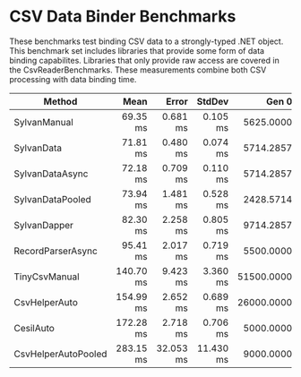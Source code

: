 # CSV Data Binder Benchmarks

These benchmarks test binding CSV data to a strongly-typed .NET object. 
This benchmark set includes libraries that provide some form of data binding capabilites.
Libraries that only provide raw access are covered in the CsvReaderBenchmarks.
These measurements combine both CSV processing with data binding time.

|              Method |      Mean |     Error |    StdDev |      Gen 0 |     Gen 1 |     Gen 2 | Allocated |
|-------------------- |----------:|----------:|----------:|-----------:|----------:|----------:|----------:|
|        SylvanManual |  69.35 ms |  0.681 ms |  0.105 ms |  5625.0000 |         - |         - |     23 MB |
|          SylvanData |  71.81 ms |  0.480 ms |  0.074 ms |  5714.2857 |  142.8571 |         - |     23 MB |
|     SylvanDataAsync |  72.18 ms |  0.709 ms |  0.110 ms |  5714.2857 |         - |         - |     23 MB |
|    SylvanDataPooled |  73.94 ms |  1.481 ms |  0.528 ms |  2428.5714 |  142.8571 |         - |     10 MB |
|        SylvanDapper |  82.30 ms |  2.258 ms |  0.805 ms |  9714.2857 |         - |         - |     39 MB |
|   RecordParserAsync |  95.41 ms |  2.017 ms |  0.719 ms |  5500.0000 |         - |         - |     22 MB |
|       TinyCsvManual | 140.70 ms |  9.423 ms |  3.360 ms | 51500.0000 | 4000.0000 |  750.0000 |    229 MB |
|       CsvHelperAuto | 154.99 ms |  2.652 ms |  0.689 ms | 26000.0000 |         - |         - |    106 MB |
|           CesilAuto | 172.28 ms |  2.718 ms |  0.706 ms |  5000.0000 |         - |         - |     23 MB |
| CsvHelperAutoPooled | 283.15 ms | 32.053 ms | 11.430 ms |  9000.0000 | 3500.0000 | 1500.0000 |     55 MB |
